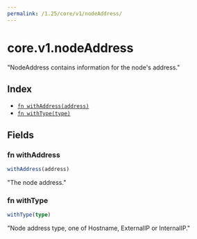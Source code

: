 ```yaml
---
permalink: /1.25/core/v1/nodeAddress/
---
```


# core.v1.nodeAddress

"NodeAddress contains information for the node's address."

## Index

* [`fn withAddress(address)`](#fn-withaddress)
* [`fn withType(type)`](#fn-withtype)

## Fields

### fn withAddress

```ts
withAddress(address)
```

"The node address."

### fn withType

```ts
withType(type)
```

"Node address type, one of Hostname, ExternalIP or InternalIP."